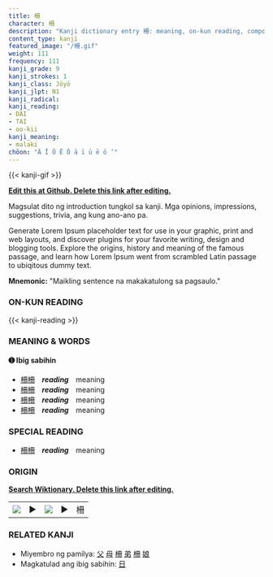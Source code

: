 ```yaml
---
title: 柵
character: 柵
description: "Kanji dictionary entry 柵: meaning, on-kun reading, compounds, origin, related kanji"
content_type: kanji
featured_image: "/柵.gif"
weight: 111
frequency: 111
kanji_grade: 9
kanji_strokes: 1
kanji_class: Jōyō
kanji_jlpt: N1
kanji_radical: 
kanji_reading: 
- DAI
- TAI
- oo-kii
kanji_meaning:
- malaki
chōon: "Ā Ī Ū Ē Ō ā ī ū ē ō ’"
---
```

[//]: # (Don't edit the line below. Kanji animated GIF code is automatically generated.)
{{< kanji-gif >}}

[//]: # (Edit below this line.)

**[Edit this at Github. Delete this link after editing.](https://github.com/tim0g/tim/tree/main/content/kanji/柵/index.md)**

Magsulat dito ng introduction tungkol sa kanji. Mga opinions, impressions, suggestions, trivia, ang kung ano-ano pa.

Generate Lorem Ipsum placeholder text for use in your graphic, print and web layouts, and discover plugins for your favorite writing, design and blogging tools. Explore the origins, history and meaning of the famous passage, and learn how Lorem Ipsum went from scrambled Latin passage to ubiqitous dummy text.
 
**Mnemonic:** "Maikling sentence na makakatulong sa pagsaulo."

### ON-KUN READING

[//]: # (Don't edit the line below. ON-KUN READING code is automatically generated.)
{{< kanji-reading >}}

### MEANING & WORDS

#### ➊ **Ibig sabihin**
  - [柵](../柵)[柵](../柵)　***reading***　meaning
  - [柵](../柵)[柵](../柵)　***reading***　meaning
  - [柵](../柵)[柵](../柵)　***reading***　meaning
  - [柵](../柵)[柵](../柵)　***reading***　meaning

### SPECIAL READING
  - [柵](../柵)[柵](../柵)　***reading***　meaning

### ORIGIN

**[Search Wiktionary. Delete this link after editing.](https://wiktionary.org/wiki/柵)**
<table class="kanji-table"><tr><td>
<img src="60px-柵-bronze.svg.png">
</td><td>▶</td><td>
<img src="60px-柵-oracle.svg.png">
</td><td>▶</td>
<td class="kanji-origin">柵</td>
</tr></table>

### RELATED KANJI
- Miyembro ng pamilya: [父](../父) [母](../母) [柵](../柵) [弟](../弟) [柵](../柵) [娘](../娘)
- Magkatulad ang ibig sabihin: [日](../日)
